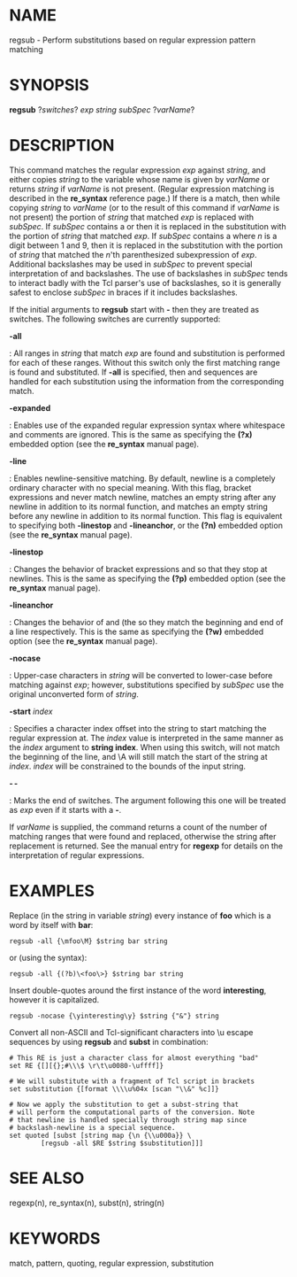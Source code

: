 # NAME

regsub - Perform substitutions based on regular expression pattern
matching

# SYNOPSIS

**regsub** ?*switches*? *exp string subSpec* ?*varName*?

# DESCRIPTION

This command matches the regular expression *exp* against *string*, and
either copies *string* to the variable whose name is given by *varName*
or returns *string* if *varName* is not present. (Regular expression
matching is described in the **re_syntax** reference page.) If there is
a match, then while copying *string* to *varName* (or to the result of
this command if *varName* is not present) the portion of *string* that
matched *exp* is replaced with *subSpec*. If *subSpec* contains a or
then it is replaced in the substitution with the portion of *string*
that matched *exp*. If *subSpec* contains a where *n* is a digit between
1 and 9, then it is replaced in the substitution with the portion of
*string* that matched the *n*\'th parenthesized subexpression of *exp*.
Additional backslashes may be used in *subSpec* to prevent special
interpretation of and backslashes. The use of backslashes in *subSpec*
tends to interact badly with the Tcl parser\'s use of backslashes, so it
is generally safest to enclose *subSpec* in braces if it includes
backslashes.

If the initial arguments to **regsub** start with **-** then they are
treated as switches. The following switches are currently supported:

**-all**

:   All ranges in *string* that match *exp* are found and substitution
    is performed for each of these ranges. Without this switch only the
    first matching range is found and substituted. If **-all** is
    specified, then and sequences are handled for each substitution
    using the information from the corresponding match.

**-expanded**

:   Enables use of the expanded regular expression syntax where
    whitespace and comments are ignored. This is the same as specifying
    the **(?x)** embedded option (see the **re_syntax** manual page).

**-line**

:   Enables newline-sensitive matching. By default, newline is a
    completely ordinary character with no special meaning. With this
    flag, bracket expressions and never match newline, matches an empty
    string after any newline in addition to its normal function, and
    matches an empty string before any newline in addition to its normal
    function. This flag is equivalent to specifying both **-linestop**
    and **-lineanchor**, or the **(?n)** embedded option (see the
    **re_syntax** manual page).

**-linestop**

:   Changes the behavior of bracket expressions and so that they stop at
    newlines. This is the same as specifying the **(?p)** embedded
    option (see the **re_syntax** manual page).

**-lineanchor**

:   Changes the behavior of and (the so they match the beginning and end
    of a line respectively. This is the same as specifying the **(?w)**
    embedded option (see the **re_syntax** manual page).

**-nocase**

:   Upper-case characters in *string* will be converted to lower-case
    before matching against *exp*; however, substitutions specified by
    *subSpec* use the original unconverted form of *string*.

**-start** *index*

:   Specifies a character index offset into the string to start matching
    the regular expression at. The *index* value is interpreted in the
    same manner as the *index* argument to **string index**. When using
    this switch, will not match the beginning of the line, and \\A will
    still match the start of the string at *index*. *index* will be
    constrained to the bounds of the input string.

**- -**

:   Marks the end of switches. The argument following this one will be
    treated as *exp* even if it starts with a **-**.

If *varName* is supplied, the command returns a count of the number of
matching ranges that were found and replaced, otherwise the string after
replacement is returned. See the manual entry for **regexp** for details
on the interpretation of regular expressions.

# EXAMPLES

Replace (in the string in variable *string*) every instance of **foo**
which is a word by itself with **bar**:

    regsub -all {\mfoo\M} $string bar string

or (using the syntax):

    regsub -all {(?b)\<foo\>} $string bar string

Insert double-quotes around the first instance of the word
**interesting**, however it is capitalized.

    regsub -nocase {\yinteresting\y} $string {"&"} string

Convert all non-ASCII and Tcl-significant characters into \\u escape
sequences by using **regsub** and **subst** in combination:

    # This RE is just a character class for almost everything "bad"
    set RE {[][{};#\\\$ \r\t\u0080-\uffff]}

    # We will substitute with a fragment of Tcl script in brackets
    set substitution {[format \\\\u%04x [scan "\\&" %c]]}

    # Now we apply the substitution to get a subst-string that
    # will perform the computational parts of the conversion. Note
    # that newline is handled specially through string map since
    # backslash-newline is a special sequence.
    set quoted [subst [string map {\n {\\u000a}} \
            [regsub -all $RE $string $substitution]]]

# SEE ALSO

regexp(n), re_syntax(n), subst(n), string(n)

# KEYWORDS

match, pattern, quoting, regular expression, substitution
